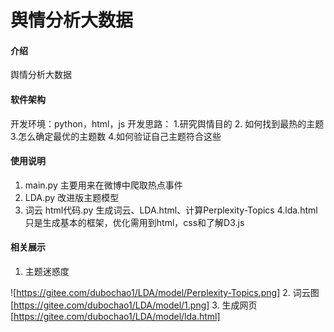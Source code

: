 # 舆情分析大数据

#### 介绍
舆情分析大数据

#### 软件架构
开发环境：python，html，js
开发思路：
1.研究舆情目的
2. 如何找到最热的主题
3.怎么确定最优的主题数
4.如何验证自己主题符合这些

#### 使用说明

1.  main.py  主要用来在微博中爬取热点事件
2.  LDA.py   改进版主题模型
3.  词云 html代码.py  生成词云、LDA.html、计算Perplexity-Topics
4.lda.html 只是生成基本的框架，优化需用到html，css和了解D3.js

#### 相关展示

1.  主题迷惑度

![https://gitee.com/dubochao1/LDA/model/Perplexity-Topics.png]
2.  词云图
[https://gitee.com/dubochao1/LDA/model/1.png]
3.  生成网页
[https://gitee.com/dubochao1/LDA/model/lda.html]
